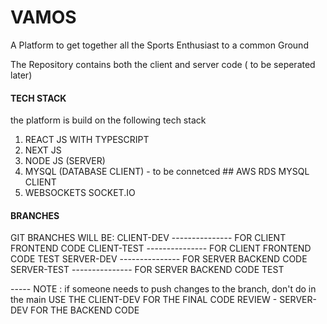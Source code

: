# VAMOS
A Platform to get together all the Sports Enthusiast to a common Ground

The Repository contains both the client and server code ( to be seperated later)

#### TECH STACK
the platform is build on the following tech stack

1. REACT JS WITH TYPESCRIPT
2. NEXT JS 
3. NODE JS (SERVER)
4. MYSQL (DATABASE CLIENT)  - to be connetced ## AWS RDS MYSQL CLIENT
5. WEBSOCKETS  SOCKET.IO

#### BRANCHES

GIT BRANCHES WILL BE:
    CLIENT-DEV    ---------------        FOR CLIENT FRONTEND CODE
    CLIENT-TEST   ---------------        FOR CLIENT FRONTEND CODE TEST
    SERVER-DEV    ---------------        FOR SERVER BACKEND CODE
    SERVER-TEST    ---------------        FOR SERVER BACKEND CODE TEST

 ----- NOTE :      if someone needs to push changes to the branch, don't do in the main
                   USE THE CLIENT-DEV FOR THE FINAL CODE REVIEW -  SERVER-DEV FOR THE   BACKEND CODE   

